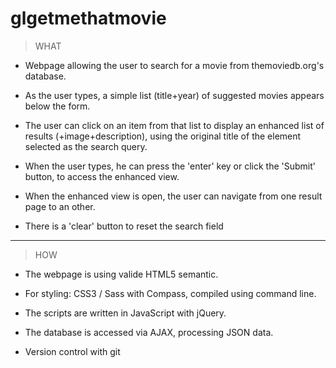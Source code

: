 # glgetmethatmovie

> WHAT

- Webpage allowing the user to search for a movie from themoviedb.org's database.

- As the user types, a simple list (title+year) of suggested movies appears below the form. 

- The user can click on an item from that list to display an enhanced list of results (+image+description), using the original title of the element selected as the search query.

- When the user types, he can press the 'enter' key or click the 'Submit' button, to access the enhanced view.

- When the enhanced view is open, the user can navigate from one result page to an other.

- There is a 'clear' button to reset the search field

_________


> HOW

- The webpage is using valide HTML5 semantic.

- For styling: CSS3 / Sass with Compass, compiled using command line.

- The scripts are written in JavaScript with jQuery.

- The database is accessed via AJAX, processing JSON data.

- Version control with git
